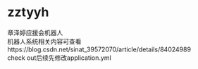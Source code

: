 # zztyyh
章泽婷应援会机器人<br>
机器人系统相关内容可查看https://blog.csdn.net/sinat_39572070/article/details/84024989 <br>
check out后续先修改application.yml
